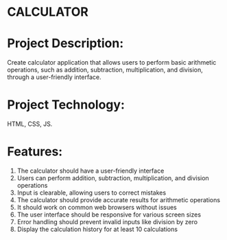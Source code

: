 # CALCULATOR

# Project Description:
Create calculator application that allows users to perform basic arithmetic operations, such as addition, subtraction, multiplication, and division, through a user-friendly interface.

# Project Technology:
 HTML, CSS, JS.

# Features:
1. The calculator should have a user-friendly interface
2. Users can perform addition, subtraction, multiplication, and division operations
3. Input is clearable, allowing users to correct mistakes
4. The calculator should provide accurate results for arithmetic operations
5. It should work on common web browsers without issues
6. The user interface should be responsive for various screen sizes
7. Error handling should prevent invalid inputs like division by zero
8. Display the calculation history for at least 10 calculations
